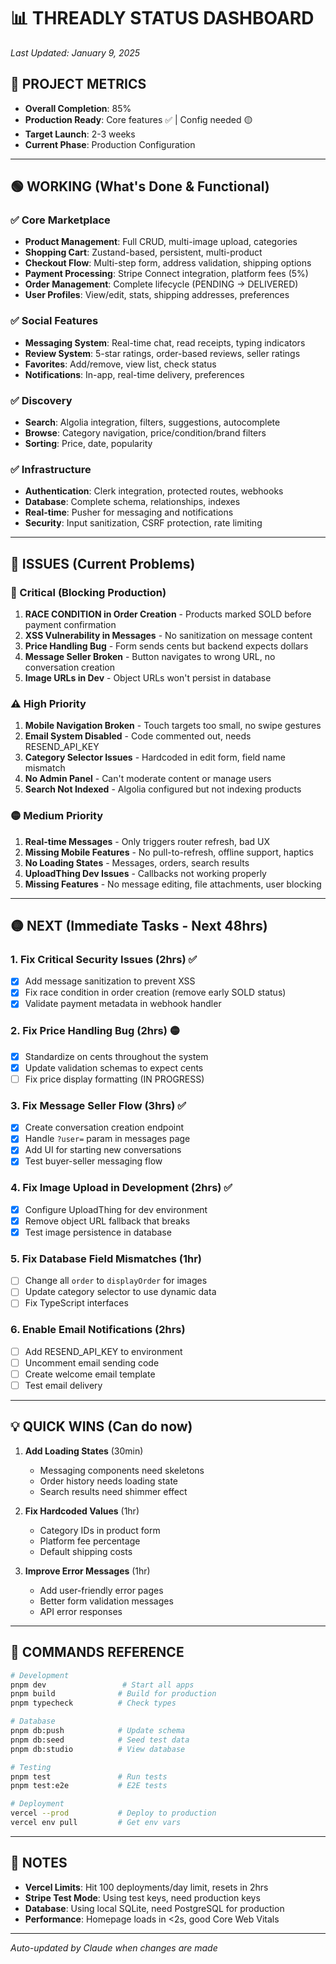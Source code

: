 # 📊 THREADLY STATUS DASHBOARD

*Last Updated: January 9, 2025*

## 🎯 PROJECT METRICS
- **Overall Completion**: 85%
- **Production Ready**: Core features ✅ | Config needed 🟡
- **Target Launch**: 2-3 weeks
- **Current Phase**: Production Configuration

---

## 🟢 WORKING (What's Done & Functional)

### ✅ Core Marketplace
- **Product Management**: Full CRUD, multi-image upload, categories
- **Shopping Cart**: Zustand-based, persistent, multi-product
- **Checkout Flow**: Multi-step form, address validation, shipping options
- **Payment Processing**: Stripe Connect integration, platform fees (5%)
- **Order Management**: Complete lifecycle (PENDING → DELIVERED)
- **User Profiles**: View/edit, stats, shipping addresses, preferences

### ✅ Social Features  
- **Messaging System**: Real-time chat, read receipts, typing indicators
- **Review System**: 5-star ratings, order-based reviews, seller ratings
- **Favorites**: Add/remove, view list, check status
- **Notifications**: In-app, real-time delivery, preferences

### ✅ Discovery
- **Search**: Algolia integration, filters, suggestions, autocomplete
- **Browse**: Category navigation, price/condition/brand filters
- **Sorting**: Price, date, popularity

### ✅ Infrastructure
- **Authentication**: Clerk integration, protected routes, webhooks
- **Database**: Complete schema, relationships, indexes
- **Real-time**: Pusher for messaging and notifications
- **Security**: Input sanitization, CSRF protection, rate limiting

---

## 🔴 ISSUES (Current Problems)

### 🚨 Critical (Blocking Production)
1. **RACE CONDITION in Order Creation** - Products marked SOLD before payment confirmation
2. **XSS Vulnerability in Messages** - No sanitization on message content  
3. **Price Handling Bug** - Form sends cents but backend expects dollars
4. **Message Seller Broken** - Button navigates to wrong URL, no conversation creation
5. **Image URLs in Dev** - Object URLs won't persist in database

### ⚠️ High Priority
1. **Mobile Navigation Broken** - Touch targets too small, no swipe gestures
2. **Email System Disabled** - Code commented out, needs RESEND_API_KEY
3. **Category Selector Issues** - Hardcoded in edit form, field name mismatch
4. **No Admin Panel** - Can't moderate content or manage users
5. **Search Not Indexed** - Algolia configured but not indexing products

### 🟡 Medium Priority
1. **Real-time Messages** - Only triggers router refresh, bad UX
2. **Missing Mobile Features** - No pull-to-refresh, offline support, haptics
3. **No Loading States** - Messages, orders, search results
4. **UploadThing Dev Issues** - Callbacks not working properly
5. **Missing Features** - No message editing, file attachments, user blocking

---

## 🟡 NEXT (Immediate Tasks - Next 48hrs)

### 1. Fix Critical Security Issues (2hrs) ✅
- [x] Add message sanitization to prevent XSS
- [x] Fix race condition in order creation (remove early SOLD status)
- [x] Validate payment metadata in webhook handler

### 2. Fix Price Handling Bug (2hrs) 🟡
- [x] Standardize on cents throughout the system
- [x] Update validation schemas to expect cents
- [ ] Fix price display formatting (IN PROGRESS)

### 3. Fix Message Seller Flow (3hrs) ✅
- [x] Create conversation creation endpoint
- [x] Handle `?user=` param in messages page
- [x] Add UI for starting new conversations
- [x] Test buyer-seller messaging flow

### 4. Fix Image Upload in Development (2hrs) ✅
- [x] Configure UploadThing for dev environment
- [x] Remove object URL fallback that breaks
- [x] Test image persistence in database

### 5. Fix Database Field Mismatches (1hr)
- [ ] Change all `order` to `displayOrder` for images
- [ ] Update category selector to use dynamic data
- [ ] Fix TypeScript interfaces

### 6. Enable Email Notifications (2hrs)
- [ ] Add RESEND_API_KEY to environment
- [ ] Uncomment email sending code
- [ ] Create welcome email template
- [ ] Test email delivery

---

## 💡 QUICK WINS (Can do now)

1. **Add Loading States** (30min)
   - Messaging components need skeletons
   - Order history needs loading state
   - Search results need shimmer effect

2. **Fix Hardcoded Values** (1hr)
   - Category IDs in product form
   - Platform fee percentage
   - Default shipping costs

3. **Improve Error Messages** (1hr)
   - Add user-friendly error pages
   - Better form validation messages
   - API error responses

---

## 🔧 COMMANDS REFERENCE

```bash
# Development
pnpm dev                 # Start all apps
pnpm build              # Build for production
pnpm typecheck          # Check types

# Database
pnpm db:push            # Update schema
pnpm db:seed            # Seed test data
pnpm db:studio          # View database

# Testing
pnpm test               # Run tests
pnpm test:e2e           # E2E tests

# Deployment
vercel --prod           # Deploy to production
vercel env pull         # Get env vars
```

---

## 📝 NOTES

- **Vercel Limits**: Hit 100 deployments/day limit, resets in 2hrs
- **Stripe Test Mode**: Using test keys, need production keys
- **Database**: Using local SQLite, need PostgreSQL for production
- **Performance**: Homepage loads in <2s, good Core Web Vitals

---

*Auto-updated by Claude when changes are made*